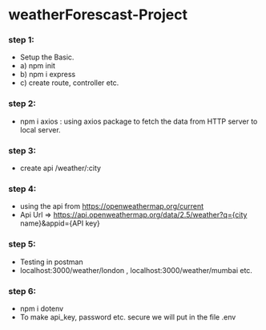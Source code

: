 # weatherForescast-Project

### step 1:
- Setup the Basic.
- a) npm init
- b) npm i express
- c) create route, controller etc.

### step 2: 
- npm i axios : using axios package to fetch the data from HTTP server to local server.

### step 3:
- create api /weather/:city 

### step 4: 
- using the api from https://openweathermap.org/current 
- Api Url => https://api.openweathermap.org/data/2.5/weather?q={city name}&appid={API key}

### step 5:
- Testing in postman 
- localhost:3000/weather/london , localhost:3000/weather/mumbai etc.

### step 6: 
- npm i dotenv
- To make api_key, password etc. secure we will put in the file .env